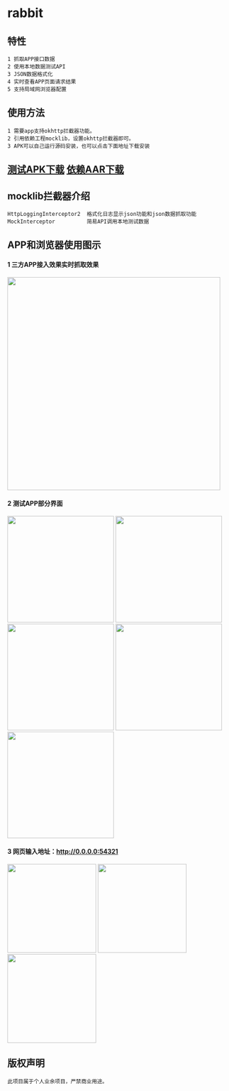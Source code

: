 # rabbit

## 特性

    1 抓取APP接口数据
    2 使用本地数据测试API
    3 JSON数据格式化
    4 实时查看APP页面请求结果
    5 支持局域网浏览器配置
    
## 使用方法

    1 需要app支持okhttp拦截器功能。
    2 引用依赖工程mocklib，设置okhttp拦截器即可。
    3 APK可以自己运行源码安装，也可以点击下面地址下载安装
   
## [测试APK下载](https://fir.im/testpet)  [依赖AAR下载](https://github.com/rabbit-open/rabbit/blob/master/database/mocklib-release.aar)


## mocklib拦截器介绍

    HttpLoggingInterceptor2  格式化日志显示json功能和json数据抓取功能
    MockInterceptor          简易API调用本地测试数据

## APP和浏览器使用图示

#### 1 三方APP接入效果实时抓取效果

<img src="https://github.com/rabbit-open/rabbit/blob/master/database/phone9.png" width = "480" />  

#### 2 测试APP部分界面
    
<img src="https://github.com/rabbit-open/rabbit/blob/master/database/phone2.png" width = "240" />
<img src="https://github.com/rabbit-open/rabbit/blob/master/database/phone3.png" width = "240" />  
<img src="https://github.com/rabbit-open/rabbit/blob/master/database/phone5.png" width = "240" />
<img src="https://github.com/rabbit-open/rabbit/blob/master/database/phone6.png" width = "240" />  
<img src="https://github.com/rabbit-open/rabbit/blob/master/database/phone7.png" width = "240" />

#### 3 网页输入地址：http://0.0.0.0:54321

<img src="https://github.com/rabbit-open/rabbit/blob/master/database/web1.png" width = "200" />
<img src="https://github.com/rabbit-open/rabbit/blob/master/database/web2.png" width = "200" />
<img src="https://github.com/rabbit-open/rabbit/blob/master/database/web3.png" width = "200" />  


## 版权声明

    此项目属于个人业余项目，严禁商业用途。